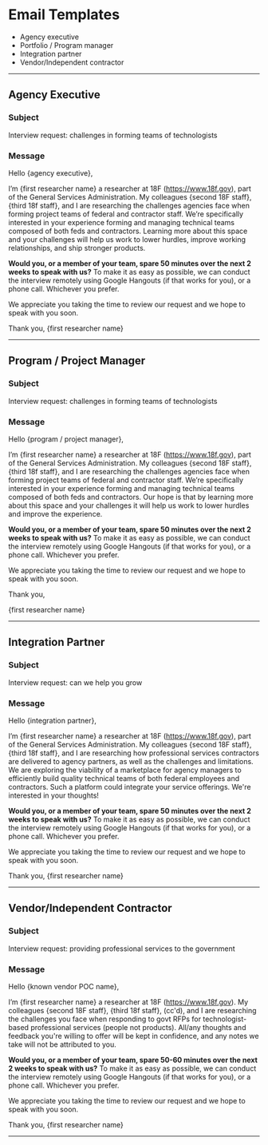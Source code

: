 # Email Templates
* Agency executive
* Portfolio / Program manager
* Integration partner
* Vendor/Independent contractor

---

## Agency Executive

### Subject

Interview request: challenges in forming teams of technologists

### Message

Hello {agency executive},

I’m {first researcher name} a researcher at 18F (https://www.18f.gov), part of the General Services Administration. My colleagues {second 18F staff}, {third 18f staff}, and I are researching the challenges agencies face when forming project teams of federal and contractor staff. We’re specifically interested in your experience forming and managing technical teams composed of both feds and contractors. Learning more about this space and your challenges will help us work to lower hurdles, improve working relationships, and ship stronger products.

**Would you, or a member of your team, spare 50 minutes over the next 2 weeks to speak with us?** To make it as easy as possible, we can conduct the interview remotely using Google Hangouts (if that works for you), or a phone call. Whichever you prefer.

We appreciate you taking the time to review our request and we hope to speak with you soon.

Thank you,
{first researcher name}


---

## Program / Project Manager

### Subject

Interview request: challenges in forming teams of technologists

### Message

Hello {program / project manager},

I’m {first researcher name} a researcher at 18F (https://www.18f.gov), part of the General Services Administration. My colleagues {second 18F staff}, {third 18f staff}, and I are researching the challenges agencies face when forming project teams of federal and contractor staff. We’re specifically interested in your experience forming and managing technical teams composed of both feds and contractors. Our hope is that by learning more about this space and your challenges it will help us work to lower hurdles and improve the experience.

**Would you, or a member of your team, spare 50 minutes over the next 2 weeks to speak with us?** To make it as easy as possible, we can conduct the interview remotely using Google Hangouts (if that works for you), or a phone call. Whichever you prefer.

We appreciate you taking the time to review our request and we hope to speak with you soon.

Thank you,

{first researcher name}

---

## Integration Partner

### Subject

Interview request: can we help you grow

### Message

Hello {integration partner},

I’m {first researcher name} a researcher at 18F (https://www.18f.gov), part of the General Services Administration.  My colleagues {second 18F staff}, {third 18f staff}, and I are researching how professional services contractors are delivered to agency partners, as well as the challenges and limitations.  We are exploring the viability of a marketplace for agency managers to efficiently build quality technical teams of both federal employees and contractors. Such a platform could integrate your service offerings. We're interested in your thoughts!

**Would you, or a member of your team, spare 50 minutes over the next 2 weeks to speak with us?** To make it as easy as possible, we can conduct the interview remotely using Google Hangouts (if that works for you), or a phone call.  Whichever you prefer.

We appreciate you taking the time to review our request and we hope to speak with you soon.

Thank you,
{first researcher name}

---

## Vendor/Independent Contractor

### Subject

Interview request: providing professional services to the government

### Message

Hello {known vendor POC name},

I’m {first researcher name} a researcher at 18F (https://www.18f.gov). My colleagues {second 18F staff}, {third 18f staff}, (cc'd), and I are researching the challenges you face when responding to govt RFPs for technologist-based professional services (people not products). All/any thoughts and feedback you're willing to offer will be kept in confidence, and any notes we take will not be attributed to you.

**Would you, or a member of your team, spare 50-60 minutes over the next 2 weeks to speak with us?** To make it as easy as possible, we can conduct the interview remotely using Google Hangouts (if that works for you), or a phone call. Whichever you prefer.

We appreciate you taking the time to review our request and we hope to speak with you soon.

Thank you,
{first researcher name}

---

